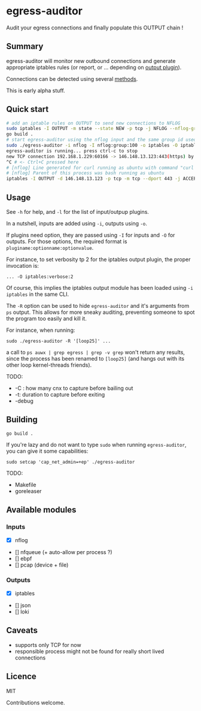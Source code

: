 # egress-auditor

Audit your egress connections and finally populate this OUTPUT chain !

## Summary

egress-auditor will monitor new outbound connections and generate appropriate
iptables rules (or report, or ... depending on [output plugin](#outputs)).

Connections can be detected using several [methods](#inputs).

This is early alpha stuff.

## Quick start

```bash
# add an iptable rules on OUTPUT to send new connections to NFLOG
sudo iptables -I OUTPUT -m state --state NEW -p tcp -j NFLOG --nflog-group 100
go build . 
# start egress-auditor using the nflog input and the same group id used in iptables
sudo ./egress-auditor -i nflog -I nflog:group:100 -o iptables -O iptables:verbose:2
egress-auditor is running... press ctrl-c to stop
new TCP connection 192.168.1.229:60166 -> 146.148.13.123:443(https) by curl
^C # <- Ctrl+C pressed here
# [nflog] Line generated for curl running as ubuntu with command "curl https://www.devops.works"
# [nflog] Parent of this process was bash running as ubuntu
iptables -I OUTPUT -d 146.148.13.123 -p tcp -m tcp --dport 443 -j ACCEPT -m comment --comment "curl"
```

## Usage

See `-h` for help, and `-l` for the list of input/outpup plugins.

In a nutshell, inputs are added using `-i`, outputs using `-o`.

If plugins need option, they are passed using `-I` for inputs and `-O` for
outputs. For those options, the required format is
`pluginame:optionname:optionvalue`.

For instance, to set verbosity tp 2 for the iptables output plugin, the proper
invocation is:

```
... -O iptables:verbose:2
```

Of course, this implies the iptables output module has been loaded using `-i
iptables` in the same CLI. 

The `-R` option can be used to hide `egress-auditor` and it's arguments from
`ps` output. This allows for more sneaky auditing, preventing someone to spot
the program too easily and kill it.

For instance, when running:

```
sudo ./egress-auditor -R '[loop25]' ...
```

a call to `ps auwx | grep egress | grep -v grep` won't return any results,
since the process has been renamed to `[loop25]` (and hangs out with its other
loop kernel-threads friends). 


TODO: 
  - -C : how many cnx to capture before bailing out
  - -t: duration to capture before exiting
  - -debug

## Building

```
go build .
```

If you're lazy and do not want to type `sudo` when running `egress-auditor`, you
can give it some capabilities:

```
sudo setcap 'cap_net_admin=+ep' ./egress-auditor 
```

TODO:
  - Makefile
  - goreleaser

## Available modules

### Inputs

- [x] nflog
- [] nfqueue (+ auto-allow per process ?)
- [] ebpf
- [] pcap (device + file)

### Outputs

- [x] iptables
- [] json
- [] loki

## Caveats

- supports only TCP for now
- responsible process might not be found for really short lived connections

## Licence

MIT

Contributions welcome.

